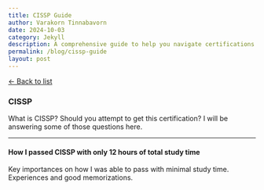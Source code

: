 ```yaml
---
title: CISSP Guide 
author: Varakorn Tinnabavorn
date: 2024-10-03
category: Jekyll
description: A comprehensive guide to help you navigate certifications like CompTIA, CISSP, and more, based on personal experience.
permalink: /blog/cissp-guide
layout: post
---
```


<div class="back-to-list">
   <a href="{{ site.baseurl }}/blog">← Back to list</a>
</div>

### CISSP

What is CISSP? Should you attempt to get this certification? I will be answering some of those questions here.

---

#### How I passed CISSP with only 12 hours of total study time
Key importances on how I was able to pass with minimal study time. Experiences and good memorizations.

